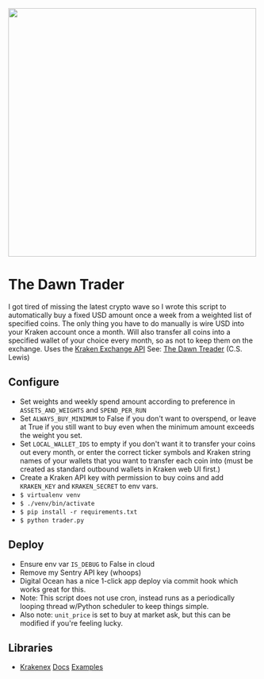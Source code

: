 <img src="https://vignette3.wikia.nocookie.net/narnia/images/9/91/Narniadawntreader.png/revision/latest?cb=20101128130243" width=500/>

# The Dawn Trader
I got tired of missing the latest crypto wave so I wrote this script to automatically buy a fixed USD amount once a week from a weighted list of specified coins.  The only thing you have to do manually is wire USD into your Kraken account once a month.  Will also transfer all coins into a specified wallet of your choice every month, so as not to keep them on the exchange.  Uses the [Kraken Exchange API](https://www.kraken.com/help/api)
See: [The Dawn Treader](https://www.amazon.com/Voyage-Dawn-Treader-Chronicles-Narnia-ebook/dp/B001I45UEI) (C.S. Lewis)


## Configure
- Set weights and weekly spend amount according to preference in `ASSETS_AND_WEIGHTS` and `SPEND_PER_RUN`
- Set `ALWAYS_BUY_MINIMUM` to False if you don't want to overspend, or leave at True if you still want to buy even when the minimum amount exceeds the weight you set.
- Set `LOCAL_WALLET_IDS` to empty if you don't want it to transfer your coins out every month, or enter the correct ticker symbols and Kraken string names of your wallets that you want to transfer each coin into (must be created as standard outbound wallets in Kraken web UI first.)
- Create a Kraken API key with permission to buy coins and add `KRAKEN_KEY` and `KRAKEN_SECRET` to env vars.
- `$ virtualenv venv`
- `$ ./venv/bin/activate`
- `$ pip install -r requirements.txt`
- `$ python trader.py`

## Deploy
- Ensure env var `IS_DEBUG` to False in cloud
- Remove my Sentry API key (whoops)
- Digital Ocean has a nice 1-click app deploy via commit hook which works great for this.
- Note: This script does not use cron, instead runs as a periodically looping thread w/Python scheduler to keep things simple.
- Also note: `unit_price` is set to buy at market ask, but this can be modified if you're feeling lucky.

## Libraries
- [Krakenex](https://github.com/veox/python3-krakenex) [Docs](https://python3-krakenex.readthedocs.io/en/latest/) [Examples](https://github.com/veox/python3-krakenex/tree/master/examples)
